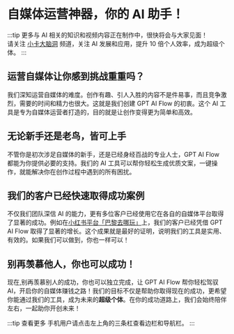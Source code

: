 # 自媒体运营神器，你的 AI 助手！

<!--
:::tip 优化
标题需要更短。
内容需要更细致。
::: -->

:::tip
更多与 AI 相关的知识和视频内容正在制作中，很快将会与大家见面！  
请关注 [小卡大脑洞](https://space.bilibili.com/137975681) 频道，关注 AI 发展和应用，提升 10 倍个人效率，成为超级个体。
:::

## 运营自媒体让你感到挑战重重吗？

我们深知运营自媒体的难度。创作有趣、引人入胜的内容不是件易事，而且竞争激烈，需要的时间和精力也很大。这就是我们创建 GPT AI Flow 的初衷。这个 AI 工具是专为自媒体运营者打造的，目的就是让创作变得更为简单和高效。

## 无论新手还是老鸟，皆可上手

不管你是初次涉足自媒体的新手，还是已经身经百战的专业人士，GPT AI Flow 都能为你提供必要的支持。我们的 AI 工具可以帮你轻松生成优质文案，一键操作，就能解决你在创作过程中遇到的所有困扰。

## 我们的客户已经快速取得成功案例

不仅我们团队深信 AI 的能力，更有多位客户已经使用它在各自的自媒体平台取得了显著的成功。例如在<a target="_blank" href="https://www.xiaohongshu.com/user/profile/56cf33c550c4b408633787cf">小红书平台「巴黎去哪玩」</a>上，我们的客户已经凭借 GPT AI Flow 取得了显著的增长。这个成果就是最好的证明，说明我们的工具是实用、有效的。如果我们可以做到，你也一样可以！

## 别再羡慕他人，你也可以成功！

现在,别再羡慕别人的成功，你也可以独立完成，让 GPT AI Flow 帮你轻松驾驭 AI，开启你的自媒体赚钱之路！我们的目标不仅是帮助你取得现在的成功，更希望你能通过我们的工具，成为未来的**超级个体**。在你的成功道路上，我们会始终陪伴左右，一起助你开创未来！

:::tip 查看更多
手机用户请点击左上角的三条杠查看边栏和导航栏。
:::
